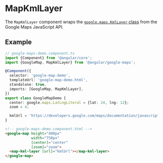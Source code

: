 # MapKmlLayer

The `MapKmlLayer` component wraps the [`google.maps.KmlLayer` class](https://developers.google.com/maps/documentation/javascript/reference/kml#KmlLayer) from the Google Maps JavaScript API.

## Example

```typescript
// google-maps-demo.component.ts
import {Component} from '@angular/core';
import {GoogleMap, MapKmlLayer} from '@angular/google-maps';

@Component({
  selector: 'google-map-demo',
  templateUrl: 'google-map-demo.html',
  standalone: true,
  imports: [GoogleMap, MapKmlLayer],
})
export class GoogleMapDemo {
  center: google.maps.LatLngLiteral = {lat: 24, lng: 12};
  zoom = 4;

  kmlUrl = 'https://developers.google.com/maps/documentation/javascript/examples/kml/westcampus.kml';
}
```

```html
<!-- google-maps-demo.component.html -->
<google-map height="400px"
            width="750px"
            [center]="center"
            [zoom]="zoom">
  <map-kml-layer [url]="kmlUrl"></map-kml-layer>
</google-map>
```
